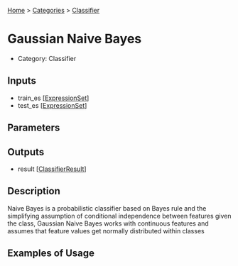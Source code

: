 
[Home](../../../index.html) > [Categories](../../index.html) > [Classifier](index.html)

# Gaussian Naive Bayes

* Category: Classifier

## Inputs

* train_es [[ExpressionSet](../../../data_types.html#expressionset)]
* test_es [[ExpressionSet](../../../data_types.html#expressionset)]

## Parameters



## Outputs

* result [[ClassifierResult](../../../data_types.html#classifierresult)]

## Description

  Naive Bayes is a probabilistic classifier based on Bayes rule and the simplifying assumption of conditional independence between features given the class, Gaussian Naive Bayes works with continuous features and assumes that feature values get normally distributed within classes

## Examples of Usage
        